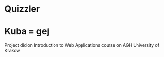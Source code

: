 # Quizzler
# Kuba = gej
Project did on Introduction to Web Applications course on AGH University of Krakow

